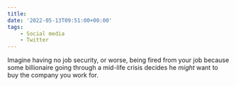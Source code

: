```yaml
---
title: 
date: '2022-05-13T09:51:00+00:00'
tags:
    - Social media
    - Twitter
---
```


Imagine having no job security, or worse, being fired from your job because some billionaire going through a mid-life crisis decides he *might* want to buy the company you work for.